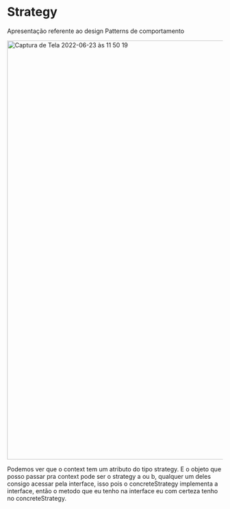 # Strategy
Apresentação referente ao design Patterns de comportamento


<img width="977" alt="Captura de Tela 2022-06-23 às 11 50 19" src="https://user-images.githubusercontent.com/47535167/175609883-84c32603-af27-4419-837e-7467fc147004.png">

Podemos ver que o context tem um atributo do tipo strategy.
E o objeto que posso passar pra context pode ser o strategy a ou b, qualquer um deles consigo acessar pela interface, isso pois o concreteStrategy implementa a interface, então o metodo que eu tenho na interface eu com certeza tenho no concreteStrategy.

